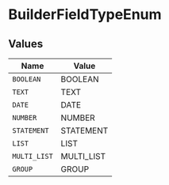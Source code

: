 # BuilderFieldTypeEnum


## Values

| Name         | Value        |
| ------------ | ------------ |
| `BOOLEAN`    | BOOLEAN      |
| `TEXT`       | TEXT         |
| `DATE`       | DATE         |
| `NUMBER`     | NUMBER       |
| `STATEMENT`  | STATEMENT    |
| `LIST`       | LIST         |
| `MULTI_LIST` | MULTI_LIST   |
| `GROUP`      | GROUP        |